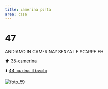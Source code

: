 ```yaml
---
title: camerina porta
area: casa
---
```

# 47
ANDIAMO IN CAMERINA?
SENZA LE SCARPE EH

⬆️ [35-camerina](35-camerina.md)

⬇️ [44-cucina-il tavolo](44-cucina-il%20tavolo.md)

![foto_59](_assets/preview_color/foto_59.jpg)
